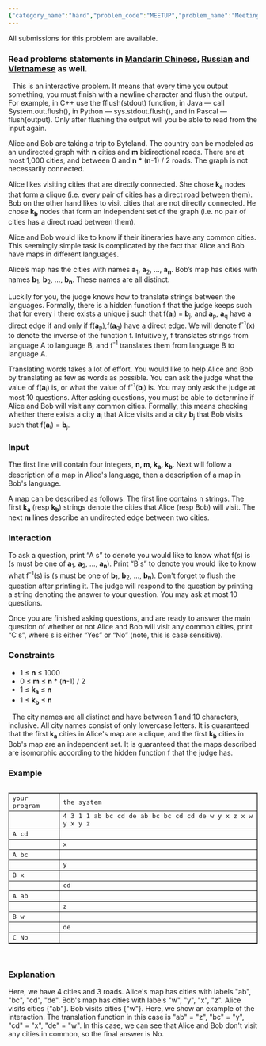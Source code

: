 ```yaml
---
{"category_name":"hard","problem_code":"MEETUP","problem_name":"Meeting location","languages_supported":{"0":"ADA","1":"ASM","2":"BASH","3":"BF","4":"C","5":"C99 strict","6":"CAML","7":"CLOJ","8":"CLPS","9":"CPP 4.3.2","10":"CPP 4.9.2","11":"CPP14","12":"CS2","13":"D","14":"ERL","15":"FORT","16":"FS","17":"GO","18":"HASK","19":"ICK","20":"ICON","21":"JAVA","22":"JS","23":"LISP clisp","24":"LISP sbcl","25":"LUA","26":"NEM","27":"NICE","28":"NODEJS","29":"PAS fpc","30":"PAS gpc","31":"PERL","32":"PERL6","33":"PHP","34":"PIKE","35":"PRLG","36":"PYPY","37":"PYTH","38":"PYTH 3.4","39":"RUBY","40":"SCALA","41":"SCM chicken","42":"SCM guile","43":"SCM qobi","44":"ST","45":"TCL","46":"TEXT","47":"WSPC"},"max_timelimit":3,"source_sizelimit":50000,"problem_author":"lg5293","problem_tester":"errichto","date_added":"13-03-2017","tags":{"0":"cook80","1":"divide","2":"hard","3":"interactive","4":"lg5293"},"editorial_url":"https://discuss.codechef.com/problems/MEETUP","time":{"view_start_date":1489949100,"submit_start_date":1489949100,"visible_start_date":1489949100,"end_date":1735669800},"layout":"problem"}
---
```

<span class="solution-visible-txt">All submissions for this problem are available.</span><h3> Read problems statements in <a target="_blank" href="http://www.codechef.com/download/translated/COOK80/mandarin/MEETUP.pdf">Mandarin Chinese</a>, <a target="_blank" href="http://www.codechef.com/download/translated/COOK80/russian/MEETUP.pdf">Russian</a> and <a target="_blank" href="http://www.codechef.com/download/translated/COOK80/vietnamese/MEETUP.pdf">Vietnamese</a> as well.</h3>

<p> 
This is an interactive problem.
It means that every time you output something, you must finish with a newline character and flush the output.
For example, in C++ use the fflush(stdout) function, in Java — call System.out.flush(), in Python — sys.stdout.flush(), and in Pascal — flush(output).
Only after flushing the output will you be able to read from the input again.
</p>

<p>
Alice and Bob are taking a trip to Byteland.
The country can be modeled as an undirected graph with <b>n</b> cities and <b>m</b> bidirectional roads.
There are at most 1,000 cities, and between 0 and <b>n</b> * (<b>n</b>-1) / 2 roads.
The graph is not necessarily connected.
</p>

<p>
Alice likes visiting cities that are directly connected.
She chose <b>k<sub>a</sub></b> nodes that form a clique (i.e. every pair of cities has a direct road between them).
Bob on the other hand likes to visit cities that are not directly connected.
He chose <b>k<sub>b</sub></b> nodes that form an independent set of the graph (i.e. no pair of cities has a direct road between them).
</p>

<p>
Alice and Bob would like to know if their itineraries have any common cities.
This seemingly simple task is complicated by the fact that Alice and Bob have maps in different languages.
</p>

<p>
Alice’s map has the cities with names <b>a</b><sub>1</sub>, <b>a</b><sub>2</sub>, …, <b>a</b><sub><b>n</b></sub>.
Bob’s map has cities with names <b>b</b><sub>1</sub>, <b>b</b><sub>2</sub>, …, <b>b</b><sub><b>n</b></sub>.
These names are all distinct.
</p>

<p>
Luckily for you, the judge knows how to translate strings between the languages.
Formally, there is a hidden function f that the judge keeps such that for every i there exists a unique j such that f(<b>a</b><sub>i</sub>) = <b>b</b><sub>j</sub>, and <b>a</b><sub>p</sub>, <b>a</b><sub>q</sub> have a direct edge if and only if f(<b>a</b><sub>p</sub>),f(<b>a</b><sub>q</sub>) have a direct edge.
We will denote f<sup>-1</sup>(x) to denote the inverse of the function f.
Intuitively, f translates strings from language A to language B, and f<sup>-1</sup> translates them from language B to language A.
</p>

<p>
Translating words takes a lot of effort.
You would like to help Alice and Bob by translating as few as words as possible.
You can ask the judge what the value of f(<b>a</b><sub>i</sub>) is, or what the value of f<sup>-1</sup>(<b>b</b><sub>j</sub>) is.
You may only ask the judge at most 10 questions.
After asking questions, you must be able to determine if Alice and Bob will visit any common cities.
Formally, this means checking whether there exists a city <b>a</b><sub>i</sub> that Alice visits and a city <b>b</b><sub>j</sub> that Bob visits such that f(<b>a</b><sub>i</sub>) = <b>b</b><sub>j</sub>.
</p>


<h3>Input</h3>
<p>
The first line will contain four integers, <b>n, m, k<sub>a</sub>, k<sub>b</sub></b>.
Next will follow a description of a map in Alice's language, then a description of a map in Bob's language.
</p>

<p>
A map can be described as follows:
The first line contains n strings.
The first <b>k<sub>a</sub></b> (resp <b>k<sub>b</sub></b>) strings denote the cities that Alice (resp Bob) will visit.
The next <b>m</b> lines describe an undirected edge between two cities.
</p>

<h3>Interaction</h3>
<p>
To ask a question, print “A s” to denote you would like to know what f(s) is (s must be one of <b>a</b><sub>1</sub>, <b>a</b><sub>2</sub>, …, <b>a</b><sub><b>n</b></sub>).
Print “B s” to denote you would like to know what f<sup>-1</sup>(s) is (s must be one of <b>b</b><sub>1</sub>, <b>b</b><sub>2</sub>, …, <b>b</b><sub><b>n</b></sub>).
Don't forget to flush the question after printing it.
The judge will respond to the question by printing a string denoting the answer to your question.
You may ask at most 10 questions.
</p>

<p>
Once you are finished asking questions, and are ready to answer the main question of whether or not Alice and Bob will visit any common cities, print “C s”, where s is either “Yes” or “No” (note, this is case sensitive).
</p>

<h3>Constraints</h3>
<ul>
<li>1 ≤ <b>n</b> ≤ 1000</li>
<li>0 ≤ <b>m</b> ≤ <b>n</b> * (<b>n</b>-1) / 2</li>
<li>1 ≤ <b>k<sub>a</sub></b> ≤ <b>n</b></li>
<li>1 ≤ <b>k<sub>b</sub></b> ≤ <b>n</b></li>
</ul>
<p> 
The city names are all distinct and have between 1 and 10 characters, inclusive.
All city names consist of only lowercase letters.
It is guaranteed that the first <b>k<sub>a</sub></b> cities in Alice's map are a clique, and the first <b>k<sub>b</sub></b> cities in Bob's map are an independent set.
It is guaranteed that the maps described are isomorphic according to the hidden function f that the judge has.
</p>

<h3>Example</h3>
<pre>
<table border="1">
<tr>
<td>your program</td>     <td>the system</td>
</tr>

<tr><td></td><td>4 3 1 1
ab bc cd de
ab bc
bc cd
cd de
w y x z
x w
y x
y z</td></tr>

<tr><td>A cd</td><td></td></tr>

<tr><td></td><td>x</td></tr>
<tr><td>A bc</td><td></td></tr>

<tr><td></td><td>y</td></tr>
<tr><td>B x</td><td></td></tr>

<tr><td></td><td>cd</td></tr>
<tr><td>A ab</td><td></td></tr>

<tr><td></td><td>z</td></tr>
<tr><td>B w</td><td></td></tr>

<tr><td></td><td>de</td></tr>
<tr><td>C No</td><td></td></tr>
</table>
</pre>

<h3>Explanation</h3>
<p>Here, we have 4 cities and 3 roads. Alice's map has cities with labels "ab", "bc", "cd", "de". Bob's map has cities with labels "w", "y", "x", "z". Alice visits cities {"ab"}. Bob visits cities {"w"}. Here, we show an example of the interaction. The translation function in this case is "ab" = "z", "bc" = "y", "cd" = "x", "de" = "w". In this case, we can see that Alice and Bob don't visit any cities in common, so the final answer is No. </p>